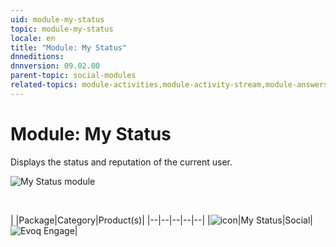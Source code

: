```yaml
---
uid: module-my-status
topic: module-my-status
locale: en
title: "Module: My Status"
dnneditions: 
dnnversion: 09.02.00
parent-topic: social-modules
related-topics: module-activities,module-activity-stream,module-answers,module-blogs,module-challenges,module-discussions,module-group-directory,module-group-spaces,module-ideas,module-journal,module-latest-challenges,module-leaderboard,module-member-directory,module-message-center,module-profile-dashboard,module-social-groups,module-related-content,module-social-events,module-social-sharing,module-user-badges,module-wiki
---
```


# Module: My Status

Displays the status and reputation of the current user.

  

![My Status module](/images/scr-module-MyStatus.png)

  

 

|  |Package|Category|Product(s)|
|--|--|--|--|--|
|![icon](/images/ico-module-mystatus.png)|My Status|Social|![Evoq Engage](/images/ico-evoq-engage.png)|
